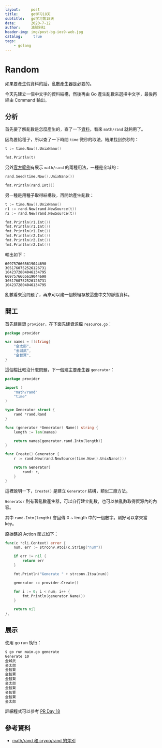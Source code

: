 ```yaml
---
layout:     post
title:      go学习18天
subtitle:   go学习第18天
date:       2020-7-12
author:     油腻斜杠
header-img: img/post-bg-ios9-web.jpg
catalog: 	 true
tags:
    - golang
---
```

# Random

如果要產生假資料的話，亂數產生器是必要的。

今天先建立一個中文字的資料結構，然後再由 Go 產生亂數來選擇中文字，最後再經由 Command 輸出。

## 分析

首先要了解亂數是怎麼產生的，查了一下[資料][math/rand 和 crypo/rand 的差別]，看來 `math/rand` 就夠用了。

因為要給種子，所以查了一下時間 `time` 微秒的取法，結果找到奈秒的：

```go
t := time.Now().UnixNano()

fmt.Println(t)
```

另外[官方範例](https://golang.org/pkg/math/rand/)有展示 `math/rand` 的兩種用法，一種是全域的：

```go
rand.Seed(time.Now().UnixNano())

fmt.Println(rand.Int())
```

另一種是用種子取得結構後，再開始產生亂數：

```go
t := time.Now().UnixNano()
r1 := rand.New(rand.NewSource(t))
r2 := rand.New(rand.NewSource(t))

fmt.Println(r1.Int())
fmt.Println(r1.Int())
fmt.Println(r1.Int())
fmt.Println(r2.Int())
fmt.Println(r2.Int())
fmt.Println(r2.Int())
```

輸出如下：

```
6097576665619044690
3051760752526126731
1042372804046134795
6097576665619044690
3051760752526126731
1042372804046134795
```

亂數看來沒問題了，再來可以建一個模組存放這些中文的靜態資料。

## 開工

首先建目錄 `provider`，在下面先建資源檔 `resource.go`：

```go
package provider

var names = []string{
	"金太郎",
	"金城武",
	"金智賢",
}
```

這個檔比較沒什麼問題，下一個建主要產生器 `generator`：

```go
package provider

import (
	"math/rand"
	"time"
)

type Generator struct {
	rand *rand.Rand
}

func (generator *Generator) Name() string {
	length := len(names)

	return names[generator.rand.Intn(length)]
}

func Create() Generator {
	r := rand.New(rand.NewSource(time.Now().UnixNano()))

	return Generator{
		rand: r,
	}
}
```

這裡說明一下，`Create()` 是建立 `Generator` 結構，類似工廠方法。

`Generator` 則有著亂數產生器，可以自行建立亂數，也可以依亂數取得資源內的內容。

其中 `rand.Intn(length)` 會回傳 0 ~ length 中的一個數字。剛好可以拿來當 key。

原始碼的 Action 函式如下：

```go
func(c *cli.Context) error {
    num, err := strconv.Atoi(c.String("num"))

    if err != nil {
        return err
    }

    fmt.Println("Generate " + strconv.Itoa(num))

    generator := provider.Create()

    for i := 0; i < num; i++ {
        fmt.Println(generator.Name())
    }

    return nil
},
```

## 展示

使用 go run 執行：

```bash
$ go run main.go generate
Generate 10
金城武
金太郎
金智賢
金智賢
金智賢
金太郎
金智賢
金智賢
金智賢
金太郎
```

詳細程式可以參考 [PR Day 18](https://github.com/MilesChou/namer/pull/3)

## 參考資料

* [math/rand 和 crypo/rand 的差別][]

[math/rand 和 crypo/rand 的差別]: http://lihaoquan.me/2016/10/15/rand-in-go.html
